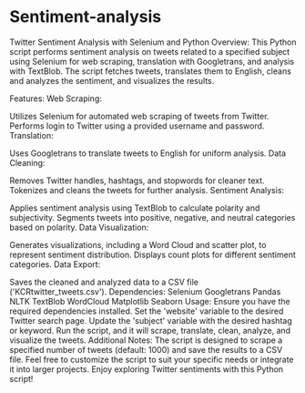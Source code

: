 # Sentiment-analysis
Twitter Sentiment Analysis with Selenium and Python
Overview:
This Python script performs sentiment analysis on tweets related to a specified subject using Selenium for web scraping, translation with Googletrans, and analysis with TextBlob. The script fetches tweets, translates them to English, cleans and analyzes the sentiment, and visualizes the results.

Features:
Web Scraping:

Utilizes Selenium for automated web scraping of tweets from Twitter.
Performs login to Twitter using a provided username and password.
Translation:

Uses Googletrans to translate tweets to English for uniform analysis.
Data Cleaning:

Removes Twitter handles, hashtags, and stopwords for cleaner text.
Tokenizes and cleans the tweets for further analysis.
Sentiment Analysis:

Applies sentiment analysis using TextBlob to calculate polarity and subjectivity.
Segments tweets into positive, negative, and neutral categories based on polarity.
Data Visualization:

Generates visualizations, including a Word Cloud and scatter plot, to represent sentiment distribution.
Displays count plots for different sentiment categories.
Data Export:

Saves the cleaned and analyzed data to a CSV file ('KCRtwitter_tweets.csv').
Dependencies:
Selenium
Googletrans
Pandas
NLTK
TextBlob
WordCloud
Matplotlib
Seaborn
Usage:
Ensure you have the required dependencies installed.
Set the 'website' variable to the desired Twitter search page.
Update the 'subject' variable with the desired hashtag or keyword.
Run the script, and it will scrape, translate, clean, analyze, and visualize the tweets.
Additional Notes:
The script is designed to scrape a specified number of tweets (default: 1000) and save the results to a CSV file.
Feel free to customize the script to suit your specific needs or integrate it into larger projects.
Enjoy exploring Twitter sentiments with this Python script!
